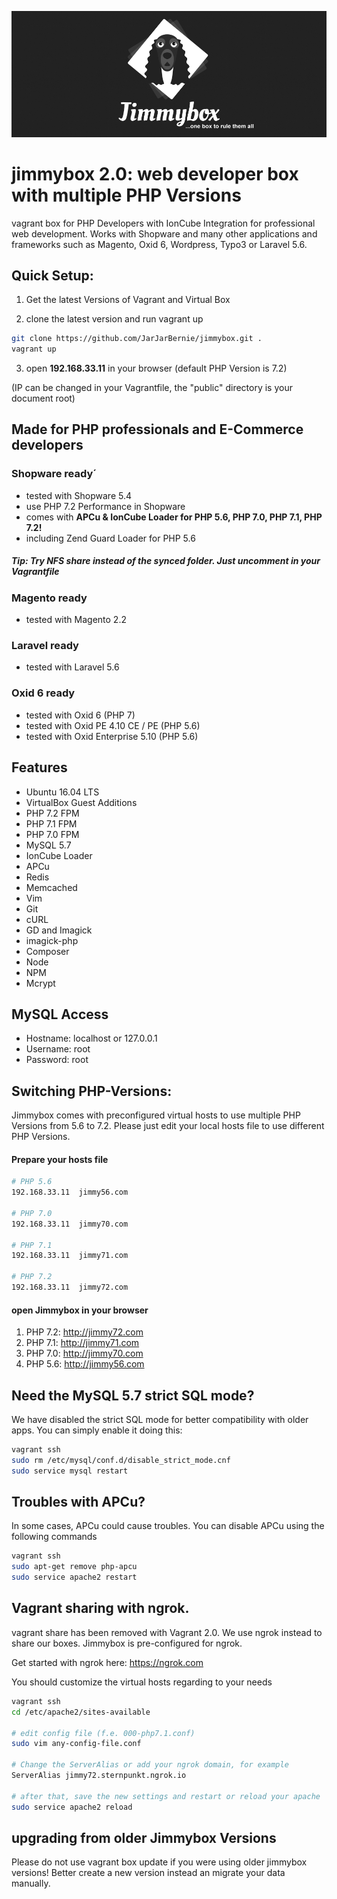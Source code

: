 ![alt tag](https://raw.githubusercontent.com/JarJarBernie/jimmybox/master/public/src/jimmybox.png)

# jimmybox 2.0: web developer box with multiple PHP Versions
vagrant box for PHP Developers with IonCube Integration for professional web development. Works with Shopware and many other applications and frameworks such as Magento, Oxid 6, Wordpress, Typo3 or Laravel 5.6.

## Quick Setup:
1) Get the latest Versions of Vagrant and Virtual Box

2) clone the latest version and run vagrant up
```bash
git clone https://github.com/JarJarBernie/jimmybox.git .
vagrant up
```

3) open **192.168.33.11** in your browser (default PHP Version is 7.2)

(IP can be changed in your Vagrantfile, the "public" directory is your document root)

## Made for PHP professionals and E-Commerce developers
### Shopware ready´
- tested with Shopware 5.4
- use PHP 7.2 Performance in Shopware
- comes with **APCu & IonCube Loader for PHP 5.6, PHP 7.0, PHP 7.1, PHP 7.2!**
- including Zend Guard Loader for PHP 5.6

##### Tip: Try NFS share instead of the synced folder. Just uncomment in your Vagrantfile

### Magento ready
- tested with Magento 2.2

### Laravel ready
- tested with Laravel 5.6

### Oxid 6 ready
- tested with Oxid 6 (PHP 7)
- tested with Oxid PE 4.10 CE / PE (PHP 5.6)
- tested with Oxid Enterprise 5.10 (PHP 5.6)

## Features
- Ubuntu 16.04 LTS
- VirtualBox Guest Additions
- PHP 7.2 FPM
- PHP 7.1 FPM
- PHP 7.0 FPM
- MySQL 5.7
- IonCube Loader
- APCu
- Redis
- Memcached
- Vim
- Git
- cURL
- GD and Imagick
- imagick-php
- Composer
- Node
- NPM
- Mcrypt

## MySQL Access

- Hostname: localhost or 127.0.0.1
- Username: root
- Password: root

## Switching PHP-Versions:

Jimmybox comes with preconfigured virtual hosts to use multiple PHP Versions from 5.6 to 7.2. Please just edit your local hosts file to use different PHP Versions.

#### Prepare your hosts file

```bash
# PHP 5.6
192.168.33.11  jimmy56.com

# PHP 7.0
192.168.33.11  jimmy70.com

# PHP 7.1
192.168.33.11  jimmy71.com

# PHP 7.2
192.168.33.11  jimmy72.com
```

#### open Jimmybox in your browser
1) PHP 7.2: http://jimmy72.com
2) PHP 7.1: http://jimmy71.com
3) PHP 7.0: http://jimmy70.com
4) PHP 5.6: http://jimmy56.com

## Need the MySQL 5.7 strict SQL mode?
We have disabled the strict SQL mode for better compatibility with older apps. You can simply enable it doing this:

```bash
vagrant ssh
sudo rm /etc/mysql/conf.d/disable_strict_mode.cnf
sudo service mysql restart
```

## Troubles with APCu?
In some cases, APCu could cause troubles. You can disable APCu using the following commands

```bash
vagrant ssh
sudo apt-get remove php-apcu
sudo service apache2 restart
```

## Vagrant sharing with ngrok.
vagrant share has been removed with Vagrant 2.0. We use ngrok instead to share our boxes. Jimmybox is pre-configured for ngrok.

Get started with ngrok here:
https://ngrok.com

You should customize the virtual hosts regarding to your needs

```bash
vagrant ssh
cd /etc/apache2/sites-available

# edit config file (f.e. 000-php7.1.conf)
sudo vim any-config-file.conf

# Change the ServerAlias or add your ngrok domain, for example
ServerAlias jimmy72.sternpunkt.ngrok.io

# after that, save the new settings and restart or reload your apache
sudo service apache2 reload
```

## upgrading from older Jimmybox Versions
Please do not use vagrant box update if you were using older jimmybox versions! Better create a new version instead an migrate your data manually.
